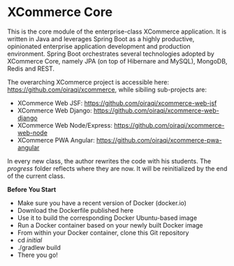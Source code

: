 # XCommerce Core
This is the core module of the enterprise-class XCommerce application. It is written in Java and leverages Spring Boot as a highly productive, opinionated enterprise application development and production environment. Spring Boot orchestrates several technologies adopted by XCommerce Core, namely JPA (on top of Hibernare and MySQL), MongoDB, Redis and REST.

The overarching XCommerce project is accessible here: https://github.com/oiraqi/xcommerce, while sibiling sub-projects are:
- XCommerce Web JSF: https://github.com/oiraqi/xcommerce-web-jsf
- XCommerce Web Django: https://github.com/oiraqi/xcommerce-web-django
- XCommerce Web Node/Express: https://github.com/oiraqi/xcommerce-web-node
- XCommerce PWA Angular: https://github.com/oiraqi/xcommerce-pwa-angular

In every new class, the author rewrites the code with his students. The *progress* folder reflects where they are now. It will be reinitialized by the end of the current class.

**Before You Start**
- Make sure you have a recent version of Docker (docker.io)
- Download the Dockerfile published here
- Use it to build the corresponding Docker Ubuntu-based image
- Run a Docker container based on your newly built Docker image
- From within your Docker container, clone this Git repository
- cd *initial*
- ./gradlew build
- There you go!
